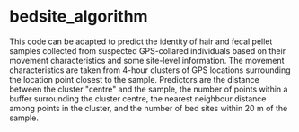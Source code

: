 # bedsite_algorithm

This code can be adapted to predict the identity of hair and fecal pellet 
samples collected from suspected GPS-collared individuals based on their 
movement characteristics and some site-level information. The movement
characteristics are taken from 4-hour clusters of GPS locations surrounding
the location point closest to the sample. Predictors are the distance between
the cluster "centre" and the sample, the number of points within a buffer 
surrounding the cluster centre, the nearest neighbour distance among points
in the cluster, and the number of bed sites within 20 m of the sample.